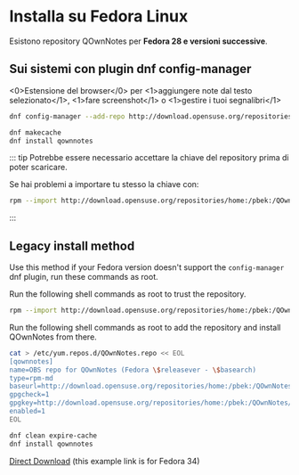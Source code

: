 # Installa su Fedora Linux

Esistono repository QOwnNotes per **Fedora 28 e versioni successive**.

## Sui sistemi con plugin dnf config-manager

<0>Estensione del browser</0> per <1>aggiungere note dal testo selezionato</1>, <1>fare screenshot</1> o <1>gestire i tuoi segnalibri</1>

```bash
dnf config-manager --add-repo http://download.opensuse.org/repositories/home:/pbek:/QOwnNotes/Fedora_\$releasever/

dnf makecache
dnf install qownnotes
```

::: tip
Potrebbe essere necessario accettare la chiave del repository prima di poter scaricare.

Se hai problemi a importare tu stesso la chiave con:

```bash
rpm --import http://download.opensuse.org/repositories/home:/pbek:/QOwnNotes/Fedora_34/repodata/repomd.xml.key
```
:::

## Legacy install method

Use this method if your Fedora version doesn't support the `config-manager` dnf plugin, run these commands as root.

Run the following shell commands as root to trust the repository.

```bash
rpm --import http://download.opensuse.org/repositories/home:/pbek:/QOwnNotes/Fedora_34/repodata/repomd.xml.key
```

Run the following shell commands as root to add the repository and install QOwnNotes from there.

```bash
cat > /etc/yum.repos.d/QOwnNotes.repo << EOL
[qownnotes]
name=OBS repo for QOwnNotes (Fedora \$releasever - \$basearch)
type=rpm-md
baseurl=http://download.opensuse.org/repositories/home:/pbek:/QOwnNotes/Fedora_\$releasever/
gpgcheck=1
gpgkey=http://download.opensuse.org/repositories/home:/pbek:/QOwnNotes/Fedora_\$releasever/repodata/repomd.xml.key
enabled=1
EOL

dnf clean expire-cache
dnf install qownnotes
```

[Direct Download](https://build.opensuse.org/package/binaries/home:pbek:QOwnNotes/desktop/Fedora_34) (this example link is for Fedora 34)

